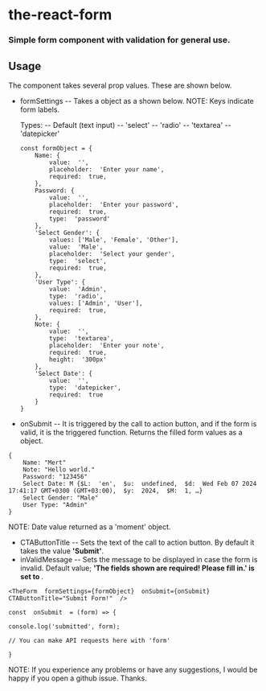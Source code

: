 # the-react-form

### Simple form component with validation for general use.


## Usage

The component takes several prop values. These are shown below.
-  formSettings
-- Takes a object as a shown below.
NOTE: Keys indicate form labels.

	Types: 
		-- Default (text input)
		-- 'select'
		-- 'radio'
		-- 'textarea'
		-- 'datepicker'
	```
	const formObject = {
		Name: {
			value:  '',
			placeholder:  'Enter your name',
			required:  true,
		},
		Password: {
			value:  '',
			placeholder:  'Enter your password',
			required:  true,
			type:  'password'
		},
		'Select Gender': {
			values: ['Male', 'Female', 'Other'],
			value:  'Male',
			placeholder:  'Select your gender',
			type:  'select',
			required:  true,
		},
		'User Type': {
			value:  'Admin',
			type:  'radio',
			values: ['Admin', 'User'],
			required:  true,
		},
		Note: {
			value:  '',
			type:  'textarea',
			placeholder:  'Enter your note',
			required:  true,
			height:  '300px'
		},
		'Select Date': {
			value:  '',
			type:  'datepicker',
			required:  true
		}
	}
	```
- onSubmit 
-- It is triggered by the call to action button, and if the form is valid, it is the triggered function. Returns the filled form values as a object.
```
{
    Name: "Mert"
    Note: "Hello world."
    Password: "123456"
    Select Date: M {$L:  'en',  $u:  undefined,  $d:  Wed Feb 07 2024 17:41:17 GMT+0300 (GMT+03:00),  $y:  2024,  $M:  1, …}
    Select Gender: "Male"
    User Type: "Admin"
}
```
NOTE: Date value returned as a 'moment' object.

- CTAButtonTitle
-- Sets the text of the call to action button. By default it takes the value <b>'Submit'</b>.
- inValidMessage
-- Sets the message to be displayed in case the form is invalid. Default value;  <b>'The fields shown are required! Please fill in.' is set to </b>.

```
<TheForm  formSettings={formObject}  onSubmit={onSubmit}  CTAButtonTitle="Submit Form!"  />
```
```
const  onSubmit  = (form) => {

console.log('submitted', form);

// You can make API requests here with 'form'

}
```
NOTE: If you experience any problems or have any suggestions, I would be happy if you open a github issue. Thanks.